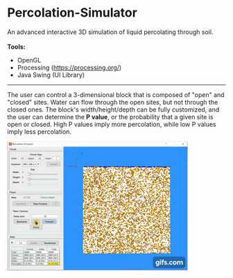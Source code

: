 # Percolation-Simulator
An advanced interactive 3D simulation of liquid percolating through soil.
<br><br>
<b>Tools:</b>
* OpenGL
* Processing (https://processing.org/)
* Java Swing (UI Library)
***
The user can control a 3-dimensional block that is composed of "open" and "closed" sites. Water can flow through the open sites, but not through the closed ones. The block's width/height/depth can be fully customized, and the user can determine the <b>P value</b>, or the probability that a given site is open or closed. High P values imply more percolation, while low P values imply less percolation.


![](https://github.com/DavidDinkevich/Percolation-Simulator/blob/master/About/zoomed-out-percolation.gif)
